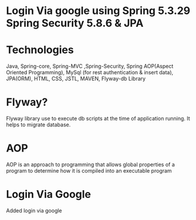 # Login Via google using Spring 5.3.29 Spring Security 5.8.6  & JPA 

# Technologies
Java, 
Spring-core, Spring-MVC ,Spring-Security, Spring AOP(Aspect Oriented Programming),
MySql (for rest authentication & insert data),
JPA(ORM),
HTML, CSS, JSTL, MAVEN, Flyway-db Library

# Flyway?
Flyway library use to execute db scripts at the time of application running. It helps to migrate database.

# AOP
AOP is an approach to programming that allows global properties of a program to determine how it is compiled into an executable program

# Login Via Google
Added login via google